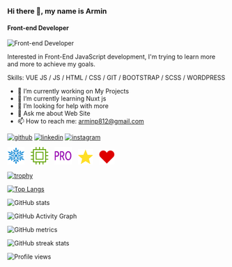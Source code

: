 ### Hi there 👋, my name is Armin
#### Front-end Developer
![Front-end Developer](https://arturssmirnovs.github.io/github-profile-readme-generator/images/banner.png)

Interested in Front-End JavaScript development, I'm trying to learn more and more to achieve my goals.

Skills: VUE JS / JS / HTML / CSS / GIT / BOOTSTRAP / SCSS / WORDPRESS

- 🔭 I’m currently working on My Projects 
- 🌱 I’m currently learning Nuxt js 
- 🤔 I’m looking for help with  more 
- 💬 Ask me about Web Site 
- 📫 How to reach me: arminp812@gmail.com 


[<img src='https://cdn.jsdelivr.net/npm/simple-icons@3.0.1/icons/github.svg' alt='github' height='40'>](https://github.com/arminparvardegary)  [<img src='https://cdn.jsdelivr.net/npm/simple-icons@3.0.1/icons/linkedin.svg' alt='linkedin' height='40'>](https://www.linkedin.com/in/armin-parvardegary/)  [<img src='https://cdn.jsdelivr.net/npm/simple-icons@3.0.1/icons/instagram.svg' alt='instagram' height='40'>](https://www.instagram.com/armin_parvardegary/)  

<a href='https://archiveprogram.github.com/'><img src='https://raw.githubusercontent.com/acervenky/animated-github-badges/master/assets/acbadge.gif' width='40' height='40'></a> <a href='https://docs.github.com/en/developers'><img src='https://raw.githubusercontent.com/acervenky/animated-github-badges/master/assets/devbadge.gif' width='40' height='40'></a> <a href='https://github.com/pricing'><img src='https://raw.githubusercontent.com/acervenky/animated-github-badges/master/assets/pro.gif' width='40' height='40'></a> <a href='https://stars.github.com/'><img src='https://raw.githubusercontent.com/acervenky/animated-github-badges/master/assets/starbadge.gif' width='35' height='35'></a> <a href='https://docs.github.com/en/github/supporting-the-open-source-community-with-github-sponsors'><img src='https://raw.githubusercontent.com/acervenky/animated-github-badges/master/assets/sponsorbadge.gif' width='35' height='35'></a> 

[![trophy](https://github-profile-trophy.vercel.app/?username=arminparvardegary)](https://github.com/ryo-ma/github-profile-trophy)

[![Top Langs](https://github-readme-stats.vercel.app/api/top-langs/?username=arminparvardegary)](https://github.com/anuraghazra/github-readme-stats)

![GitHub stats](https://github-readme-stats.vercel.app/api?username=arminparvardegary&show_icons=true)  

![GitHub Activity Graph](https://activity-graph.herokuapp.com/graph?username=arminparvardegary)  

![GitHub metrics](https://metrics.lecoq.io/arminparvardegary)  

![GitHub streak stats](https://streak-stats.demolab.com/?user=arminparvardegary)  

![Profile views](https://gpvc.arturio.dev/arminparvardegary)  
